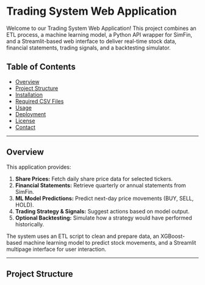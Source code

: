 # Trading System Web Application

Welcome to our Trading System Web Application! This project combines an ETL process, a machine learning model, a Python API wrapper for SimFin, and a Streamlit-based web interface to deliver real-time stock data, financial statements, trading signals, and a backtesting simulator.

## Table of Contents

- [Overview](#overview)
- [Project Structure](#project-structure)
- [Installation](#installation)
- [Required CSV Files](#required-csv-files)
- [Usage](#usage)
- [Deployment](#deployment)
- [License](#license)
- [Contact](#contact)

---

## Overview

This application provides:
1. **Share Prices:** Fetch daily share price data for selected tickers.
2. **Financial Statements:** Retrieve quarterly or annual statements from SimFin.
3. **ML Model Predictions:** Predict next-day price movements (BUY, SELL, HOLD).
4. **Trading Strategy & Signals:** Suggest actions based on model output.
5. **Optional Backtesting:** Simulate how a strategy would have performed historically.

The system uses an ETL script to clean and prepare data, an XGBoost-based machine learning model to predict stock movements, and a Streamlit multipage interface for user interaction.

---

## Project Structure

